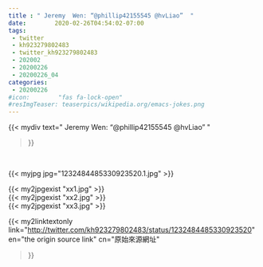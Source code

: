 ```yaml
---
title : " Jeremy  Wen: “@phillip42155545 @hvLiao”  "
date:        2020-02-26T04:54:02-07:00
tags:
 - twitter
 - kh923279802483
 - twitter_kh923279802483
 - 202002
 - 20200226
 - 20200226_04
categories:
 - 20200226
#icon:        "fas fa-lock-open"
#resImgTeaser: teaserpics/wikipedia.org/emacs-jokes.png
---
```


{{< mydiv text=" Jeremy  Wen: “@phillip42155545 @hvLiao”  "
>}}
<br>


 {{< myjpg jpg="1232484485330923520.1.jpg" >}}<br> 

{{< my2jpgexist "xx1.jpg" >}}<br>
{{< my2jpgexist "xx2.jpg" >}}<br>
{{< my2jpgexist "xx3.jpg" >}}<br>


{{< my2linktextonly link="http://twitter.com/kh923279802483/status/1232484485330923520"
en="the origin source link" cn="原始來源網址"
>}}


<br>

